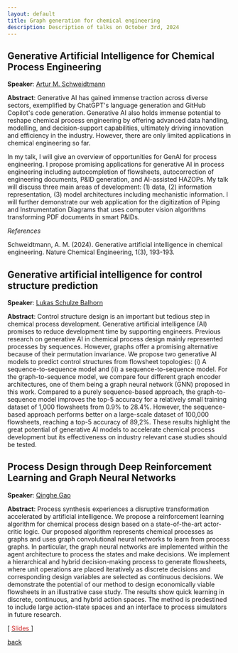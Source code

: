 ```yaml
---
layout: default
title: Graph generation for chemical engineering
description: Description of talks on October 3rd, 2024
---
```




## Generative Artificial Intelligence for Chemical Process Engineering 


**Speaker**: [Artur M. Schweidtmann](https://www.tudelft.nl/en/faculty-of-applied-sciences/about-faculty/departments/chemical-engineering/principal-investigators/artur-schweidtmann)

**Abstract**: Generative AI has gained immense traction across diverse sectors, exemplified by ChatGPT's language generation and GitHub Copilot's code generation. Generative AI also holds immense potential to reshape chemical process engineering by offering advanced data handling, modelling, and decision-support capabilities, ultimately driving innovation and efficiency in the industry. However, there are only limited applications in chemical engineering so far. 

In my talk, I will give an overview of opportunities for GenAI for process engineering. I propose promising applications for generative AI in process engineering including autocompletion of flowsheets, autocorrection of engineering documents, P&ID generation, and AI-assisted HAZOPs. My talk will discuss three main areas of development: (1) data, (2) information representation, (3) model architectures including mechanistic information. I will further demonstrate our web application for the digitization of Piping and Instrumentation Diagrams that uses computer vision algorithms transforming PDF documents in smart P&IDs.


*References*


Schweidtmann, A. M. (2024). Generative artificial intelligence in chemical engineering. Nature Chemical Engineering, 1(3), 193-193.



## Generative artificial intelligence for control structure prediction

**Speaker**: [Lukas Schulze Balhorn](https://www.tudelft.nl/en/staff/l.schulzebalhorn/)

**Abstract**: Control structure design is an important but tedious step in chemical process development. Generative artificial intelligence (AI) promises to reduce development time by supporting engineers. Previous research on generative AI in chemical process design mainly represented processes by sequences. However, graphs offer a promising alternative because of their permutation invariance. We propose two generative AI models to predict control structures from flowsheet topologies: (i) A sequence-to-sequence model and (ii) a sequence-to-sequence model. For the graph-to-sequence model, we compare four different graph encoder architectures, one of them being a graph neural network (GNN) proposed in this work. Compared to a purely sequence-based approach, the graph-to-sequence model improves the top-5 accuracy for a relatively small training dataset of 1,000 flowsheets from 0.9% to 28.4%. However, the sequence-based approach performs better on a large-scale dataset of 100,000 flowsheets, reaching a top-5 accuracy of 89,2%. These results highlight the great potential of generative AI models to accelerate chemical process development but its effectiveness on industry relevant case studies should be tested.


## Process Design through Deep Reinforcement Learning and Graph Neural Networks

**Speaker**: [Qinghe Gao](https://www.tudelft.nl/en/faculty-of-applied-sciences/about-faculty/departments/chemical-engineering/about-the-department/process-systems-engineering/people/qinghe-gao)

**Abstract**: Process synthesis experiences a disruptive transformation accelerated by artificial intelligence. We propose a reinforcement learning algorithm for chemical process design based on a state-of-the-art actor-critic logic. Our proposed algorithm represents chemical processes as graphs and uses graph convolutional neural networks to learn from process graphs. In particular, the graph neural networks are implemented within the agent architecture to process the states and make decisions. We implement a hierarchical and hybrid decision-making process to generate flowsheets, where unit operations are placed iteratively as discrete decisions and corresponding design variables are selected as continuous decisions. We demonstrate the potential of our method to design economically viable flowsheets in an illustrative case study. The results show quick learning in discrete, continuous, and hybrid action spaces. The method is predestined to include large action-state spaces and an interface to process simulators in future research.


[ [<span style="color:#D22B2B">Slides</span>
](../slides/20241003_gao.pdf) ]



[back](../index.md#october-3rd-2024-graph-generation-for-chemical-engineering)
